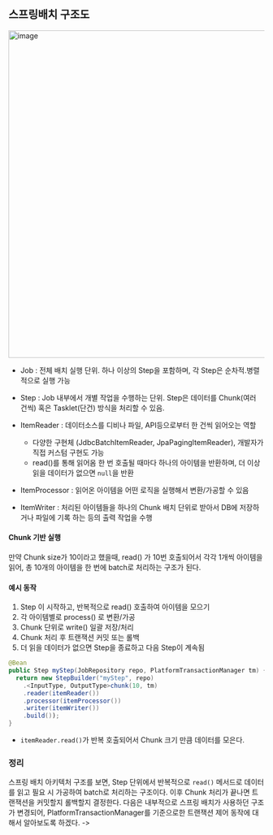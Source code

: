 ## 스프링배치 구조도

<img width="873" height="645" alt="image" src="https://github.com/user-attachments/assets/0d378df6-2e82-4a52-9da0-379ea8381ecd" />

- Job : 전체 배치 실행 단위. 하나 이상의 Step을 포함하며, 각 Step은 순차적.병렬적으로 실행 가능
- Step : Job 내부에서 개별 작업을 수행하는 단위. Step은 데이터를 Chunk(여러 건씩) 혹은 Tasklet(단건) 방식을 처리할 수 있음.
- ItemReader : 데이터소스를 디비나 파일, API등으로부터 한 건씩 읽어오는 역할
  - 다양한 구현체 (JdbcBatchItemReader, JpaPagingItemReader), 개발자가 직접 커스텀 구현도 가능
  - read()를 통해 읽어옴 한 번 호출될 때마다 하나의 아이템을 반환하며, 더 이상 읽을 데이터가 없으면 `null`을 반환

- ItemProcessor : 읽어온 아이템을 어떤 로직을 실행해서 변환/가공할 수 있음
- ItemWriter : 처리된 아이템들을 하나의 Chunk 배치 단위로 받아서 DB에 저장하거나 파일에 기록 하는 등의 출력 작업을 수행

#### Chunk 기반 실행
만약 Chunk size가 10이라고 했을때, read() 가 10번 호출되어서 각각 1개씩 아이템을 읽어, 총 10개의 아이템을 한 번에 batch로 처리하는 구조가 된다.

#### 예시 동작

1. Step 이 시작하고, 반복적으로 read() 호출하여 아이템을 모으기
2. 각 아이템별로 process() 로 변환/가공
3. Chunk 단위로 write() 일괄 저장/처리
4. Chunk 처리 후 트랜잭션 커밋 또는 롤백
5. 더 읽을 데이터가 없으면 Step을 종료하고 다음 Step이 계속됨

```java
@Bean
public Step myStep(JobRepository repo, PlatformTransactionManager tm) {
  return new StepBuilder("myStep", repo)
    .<InputType, OutputType>chunk(10, tm)
    .reader(itemReader())
    .processor(itemProcessor())
    .writer(itemWriter())
    .build());
}
```
- `itemReader.read()`가 반복 호출되어서 Chunk 크기 만큼 데이터를 모은다.

### 정리
스프링 배치 아키텍처 구조를 보면, Step 단위에서 반복적으로 `read()` 메서드로 데이터를 읽고 필요 시 가공하여 batch로 처리하는 구조이다.
이후 Chunk 처리가 끝나면 트랜잭션을 커밋할지 롤백할지 결정한다.
다음은 내부적으로 스프링 배치가 사용하던 구조가 변경되어, PlatformTransactionManager를 기준으로한 트랜잭션 제어 동작에 대해서 알아보도록 하겠다.
-> 
